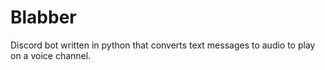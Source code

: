 # Blabber
Discord bot written in python that converts text messages to audio to play on a voice channel.

